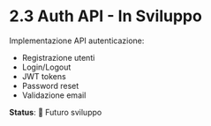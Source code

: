 # 2.3 Auth API - In Sviluppo

Implementazione API autenticazione:
- Registrazione utenti
- Login/Logout
- JWT tokens
- Password reset
- Validazione email

**Status**: 🔄 Futuro sviluppo
